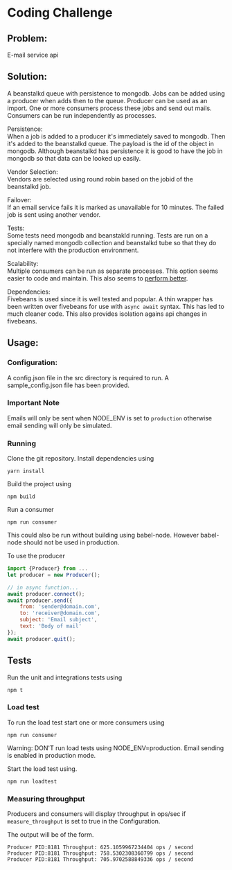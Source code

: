 # Coding Challenge

## Problem:
E-mail service api

## Solution:  
A beanstalkd queue with persistence to mongodb. Jobs can be added using a producer when adds then to the queue. Producer can be used as an import. One or more consumers process these jobs and send out mails. Consumers can be run independently as processes.

Persistence:  
When a job is added to a producer it's immediately saved to mongodb. Then it's added to the beanstalkd queue. The payload is the id of the object in mongodb. Although beanstalkd has persistence it is good to have the job in mongodb so that data can be looked up easily.

Vendor Selection:  
Vendors are selected using round robin based on the jobid of the beanstalkd job.

Failover:  
If an email service fails it is marked as unavailable for 10 minutes. The failed job is sent using another vendor.

Tests:  
Some tests need mongodb and beanstakld running. Tests are run on a specially named mongodb collection and beanstalkd tube so that they do not interfere with the production environment.

Scalability:  
Multiple consumers can be run as separate processes. This option seems easier to code and maintain. This also seems to [perform better](https://medium.com/@fermads/node-js-process-load-balancing-comparing-cluster-iptables-and-nginx-6746aaf38272).

Dependencies:  
Fivebeans is used since it is well tested and popular. A thin wrapper has been written over fivebeans for use with `async await` syntax. This has led to much cleaner code. This also provides isolation agains api changes in fivebeans.


## Usage:  
### Configuration:
A config.json file in the src directory is required to run. A sample_config.json file has been provided.

### Important Note
Emails will only be sent when NODE_ENV is set to `production` otherwise email sending will only be simulated.

### Running
Clone the git repository. Install dependencies using
```
yarn install
```  
Build the project using
```
npm build
```  
Run a consumer
```
npm run consumer
```  

This could also be run without building using babel-node. However babel-node should not be used in production.

To use the producer  
```javascript
import {Producer} from ...  
let producer = new Producer();

// in async function...
await producer.connect();
await producer.send({
    from: 'sender@domain.com',
    to: 'receiver@domain.com',
    subject: 'Email subject',
    text: 'Body of mail'
});
await producer.quit();
```

## Tests  
Run the unit and integrations tests using
```
npm t
```  

### Load test

To run the load test start one or more consumers using
```
npm run consumer
```

Warning: DON'T run load tests using NODE_ENV=production. Email sending is enabled in production mode.

Start the load test using.
```
npm run loadtest
```

### Measuring throughput
Producers and consumers will display throughput in ops/sec if `measure_throughput` is set to true in the Configuration.

The output will be of the form.
```
Producer PID:8181 Throughput: 625.1059967234404 ops / second
Producer PID:8181 Throughput: 758.5302308360799 ops / second
Producer PID:8181 Throughput: 705.9702588849336 ops / second

```
